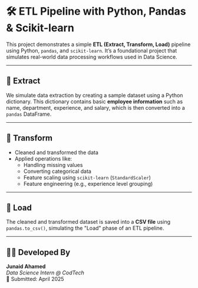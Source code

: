 # 🛠️ ETL Pipeline with Python, Pandas & Scikit-learn

This project demonstrates a simple **ETL (Extract, Transform, Load)** pipeline using Python, `pandas`, and `scikit-learn`. It’s a foundational project that simulates real-world data processing workflows used in Data Science.

---

## 🔹 Extract

We simulate data extraction by creating a sample dataset using a Python dictionary. This dictionary contains basic **employee information** such as name, department, experience, and salary, which is then converted into a `pandas` DataFrame.

---

## 🔹 Transform

- Cleaned and transformed the data
- Applied operations like:
  - Handling missing values
  - Converting categorical data
  - Feature scaling using `scikit-learn` (`StandardScaler`)
  - Feature engineering (e.g., experience level grouping)

---

## 🔹 Load

The cleaned and transformed dataset is saved into a **CSV file** using `pandas.to_csv()`, simulating the "Load" phase of an ETL pipeline.

---

## 👨‍💻 Developed By

**Junaid Ahamed**  
_Data Science Intern @ CodTech_  
📅 Submitted: April 2025
